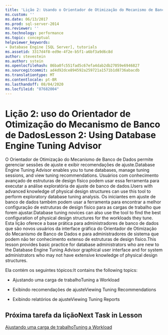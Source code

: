 ```yaml
---
title: 'Lição 2: Usando o Orientador de Otimização do Mecanismo de Banco de Dados | Microsoft Docs'
ms.custom: ''
ms.date: 06/13/2017
ms.prod: sql-server-2014
ms.reviewer: ''
ms.technology: performance
ms.topic: conceptual
helpviewer_keywords:
- Database Engine [SQL Server], tutorials
ms.assetid: 3317d4f8-ed9e-4f2e-b5f1-a6bf3a9d6c8d
author: stevestein
ms.author: sstein
ms.openlocfilehash: 86ba0fc551fad5c67efa4dab2db27059e6946827
ms.sourcegitcommit: ad4d92dce894592a259721a1571b1d8736abacdb
ms.translationtype: MT
ms.contentlocale: pt-BR
ms.lasthandoff: 08/04/2020
ms.locfileid: "87682004"
---
```

# <a name="lesson-2-using-database-engine-tuning-advisor"></a><span data-ttu-id="b0d21-102">Lição 2: uso do Orientador de Otimização do Mecanismo de Banco de Dados</span><span class="sxs-lookup"><span data-stu-id="b0d21-102">Lesson 2: Using Database Engine Tuning Advisor</span></span>
  <span data-ttu-id="b0d21-103">O Orientador de Otimização do Mecanismo de Banco de Dados permite gerenciar sessões de ajuste e exibir recomendações de ajuste.</span><span class="sxs-lookup"><span data-stu-id="b0d21-103">Database Engine Tuning Advisor enables you to tune databases, manage tuning sessions, and view tuning recommendations.</span></span> <span data-ttu-id="b0d21-104">Usuários com conhecimento avançado de estruturas de design físico podem usar essa ferramenta para executar a análise exploratória de ajuste de banco de dados.</span><span class="sxs-lookup"><span data-stu-id="b0d21-104">Users with advanced knowledge of physical design structures can use this tool to perform exploratory database tuning analysis.</span></span> <span data-ttu-id="b0d21-105">Os iniciantes em ajuste de banco de dados também podem usar a ferramenta para encontrar a melhor configuração de estruturas de design físico para as cargas de trabalho que forem ajustar.</span><span class="sxs-lookup"><span data-stu-id="b0d21-105">Database tuning novices can also use the tool to find the best configuration of physical design structures for the workloads they tune.</span></span> <span data-ttu-id="b0d21-106">Esta lição oferece a base prática para administradores de banco de dados que são novos usuários da interface gráfica do Orientador de Otimização do Mecanismo de Banco de Dados e para administradores de sistema que podem não ter conhecimento extenso de estruturas de design físico.</span><span class="sxs-lookup"><span data-stu-id="b0d21-106">This lesson provides basic practice for database administrators who are new to the Database Engine Tuning Advisor graphical user interface and for system administrators who may not have extensive knowledge of physical design structures.</span></span>  
  
 <span data-ttu-id="b0d21-107">Ela contém os seguintes tópicos:</span><span class="sxs-lookup"><span data-stu-id="b0d21-107">It contains the following topics:</span></span>  
  
-   <span data-ttu-id="b0d21-108">Ajustando uma carga de trabalho</span><span class="sxs-lookup"><span data-stu-id="b0d21-108">Tuning a Workload</span></span>  
  
-   <span data-ttu-id="b0d21-109">Exibindo recomendações de ajuste</span><span class="sxs-lookup"><span data-stu-id="b0d21-109">Viewing Tuning Recommendations</span></span>  
  
-   <span data-ttu-id="b0d21-110">Exibindo relatórios de ajuste</span><span class="sxs-lookup"><span data-stu-id="b0d21-110">Viewing Tuning Reports</span></span>  
  
## <a name="next-task-in-lesson"></a><span data-ttu-id="b0d21-111">Próxima tarefa da lição</span><span class="sxs-lookup"><span data-stu-id="b0d21-111">Next Task in Lesson</span></span>  
 [<span data-ttu-id="b0d21-112">Ajustando uma carga de trabalho</span><span class="sxs-lookup"><span data-stu-id="b0d21-112">Tuning a Workload</span></span>](lesson-1-1-tuning-a-workload.md)  
  
  
